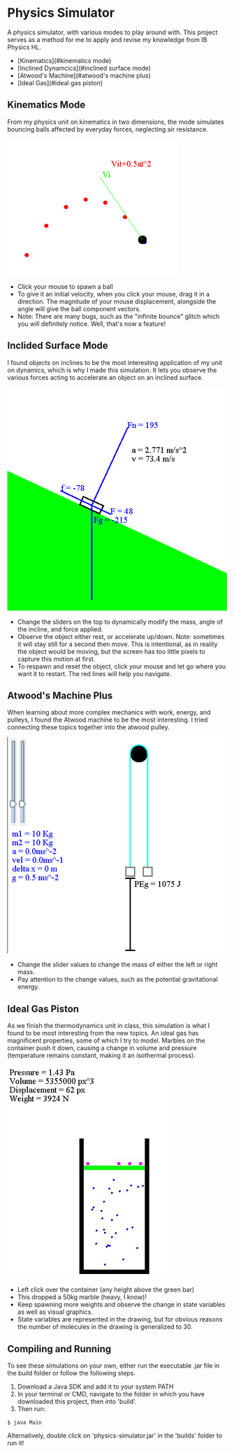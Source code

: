 # Physics Simulator
A physics simulator, with various modes to play around with. This project serves as a method for me to apply and revise my knowledge from IB Physics HL.
 * [Kinematics](#kinematics mode)
 * [Inclined Dynamcics](#inclined surface mode)
 * [Atwood's Machine](#atwood's machine plus)
 * [Ideal Gas](#ideal gas piston)
 
## Kinematics Mode
From my physics unit on kinematics in two dimensions, the mode simulates bouncing balls affected by everyday forces, neglecting air resistance.

![Kinematics Demo](images/kinematics_demo.png?raw=true "Kinematics Demo")
* Click your mouse to spawn a ball
* To give it an initial velocity, when you click your mouse, drag it in a direction. The magnitude of your mouse displacement, alongside the angle will give the ball component vectors.
* Note: There are many bugs, such as the "infinite bounce" glitch which you will definitely notice. Well, that's now a feature!

## Inclided Surface Mode
I found objects on inclines to be the most interesting application of my unit on dynamics, which is why I made this simulation. It lets you observe the various forces acting to accelerate an object on an inclined surface.

![Dynamics Demo](images/dynamics_demo.png?raw=true "Dynamics Demo")
* Change the sliders on the top to dynamically modify the mass, angle of the incline, and force applied.
* Observe the object either rest, or accelerate up/down. Note: sometimes it will stay still for a second then move. This is intentional, as in reality the object would be moving, but the screen has too little pixels to capture this motion at first.
* To respawn and reset the object, click your mouse and let go where you want it to restart. The red lines will help you navigate.

## Atwood's Machine Plus
When learning about more complex mechanics with work, energy, and pulleys, I found the Atwood machine to be the most interesting. I tried connecting these topics together into the atwood pulley.

![Atwood Demo](images/atwood_demo.png?raw=true "Atwood Demo")
* Change the slider values to change the mass of either the left or right mass.
* Pay attention to the change values, such as the potential gravitational energy.

## Ideal Gas Piston
As we finish the thermodynamics unit in class, this simulation is what I found to be most interesting from the new topics. An ideal gas has magnificent properties, some of which I try to model. Marbles on the container push it down, causing a change in volume and pressure (temperature remains constant, making it an isothermal process).

![Ideal Gas Demo](images/idealgas_demo.jpg?raw=true "Ideal Gas Demo")
* Left click over the container (any height above the green bar)
* This dropped a 50kg marble (heavy, I know)!
* Keep spawning more weights and observe the change in state variables as well as visual graphics.
* State variables are represented in the drawing, but for obvious reasons the number of molecules in the drawing is generalized to 30.


## Compiling and Running
To see these simulations on your own, either run the executable .jar file in the build folder or follow the following steps.
1. Download a Java SDK and add it to your system PATH
2. In your terminal or CMD, navigate to the folder in which you have downloaded this project, then into 'build'.
3. Then run:
```
$ java Main
```

Alternatively, double click on 'physics-simulator.jar' in the 'builds' folder to run it!
